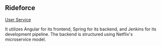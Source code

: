 ## Rideforce

   [User Service](https://github.com/nhoac001/rideforce-user-service)

  It utilizes Angular for its frontend, Spring for its backend, and Jenkins for its development pipeline. The backend is structured using Netflix's microservice model.
